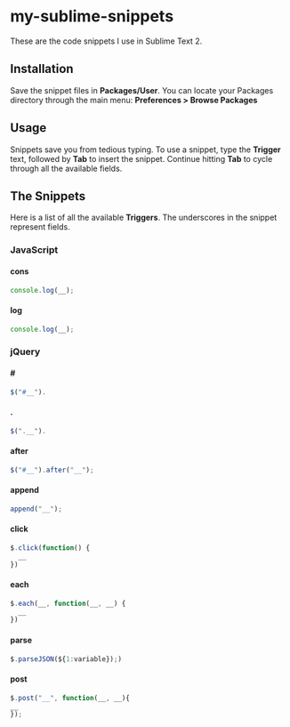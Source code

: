 my-sublime-snippets
===================

These are the code snippets I use in Sublime Text 2.

Installation
------------
Save the snippet files in **Packages/User**. You can locate your Packages directory through the main menu: **Preferences > Browse Packages**

Usage
-----
Snippets save you from tedious typing. To use a snippet, type the **Trigger** text, followed by **Tab** to insert the snippet. Continue hitting **Tab** to cycle through all the available fields.


The Snippets
------------
Here is a list of all the available **Triggers**. The underscores in the snippet represent fields.

### JavaScript

#### cons
```javascript
console.log(__);
```

#### log
```javascript
console.log(__);
```

### jQuery

#### &#35;
```javascript
$("#__").
```

#### .
```javascript
$(".__").
```

#### after 
```javascript
$("#__").after("__");
```

#### append 
```javascript
append("__");
```

#### click 
```javascript
$.click(function() {
  __
})
```

#### each 
```javascript
$.each(__, function(__, __) {
  __
})
```

#### parse 
```javascript
$.parseJSON(${1:variable});)
```

#### post 
```javascript
$.post("__", function(__, __){
__
});
```
